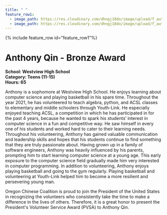 ```yaml
---
title: " "
feature_row1:
  - image_path: https://res.cloudinary.com/dhngj18do/image/upload/f_auto,q_auto/v1/images/pvsa/2021_Anthony_Qin
  - image_path: https://res.cloudinary.com/dhngj18do/image/upload/f_auto,q_auto/v1/images/activities/year_2021
---
```


{% include feature_row id="feature_row1"%}

# Anthony Qin - Bronze Award

**School: Westview High School**  
**Category: Teens (11-15)**  
**Hours: 65**  

Anthony is a sophomore at Westview High School. He enjoys learning about computer science and playing basketball in his spare time. Throughout the year 2021, he has volunteered to teach algebra, python, and ACSL classes to elementary and middle schoolers through Youth-Link. He especially enjoyed teaching ACSL, a competition in which he has participated in for the past 4 years, because he wanted to spark his students’ interest in computer science in a fun and competitive way. He saw himself in every one of his students and worked hard to cater to their learning needs. Throughout his volunteering, Anthony has gained valuable communication and leadership skills and hopes that his students continue to find something that they are truly passionate about. Having grown up in a family of software engineers, Anthony was heavily influenced by his parents, prompting him to start learning computer science at a young age. This early exposure to the computer science field gradually made him very interested in computer programming. In addition to volunteering, Anthony enjoys playing basketball and going to the gym regularly. Playing basketball and volunteering at Youth-Link helped him to become a more resilient and persevering young man.

Oregon Chinese Coalition is proud to join the President of the United States in recognizing the volunteers who consistently take the time to make a difference in the lives of others. Therefore, it is a great honor to present the President's Volunteer Service Award (PVSA) to Anthony Qin.
